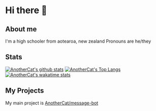 # Hi there 👋

## About me

I'm a high schooler from aotearoa, new zealand
Pronouns are he/they

## Stats

[![AnotherCat's github stats](https://github-readme-stats.vercel.app/api?username=AnotherCat&count_private=true&show_icons=true)](https://github.com/AnotherCat)
[![AnotherCat's Top Langs](https://github-readme-stats.vercel.app/api/top-langs/?username=AnotherCat)](https://github.com/AnotherCat)
[![AnotherCat's wakatime stats](https://github-readme-stats.vercel.app/api/wakatime?username=AnotherCat)](https://wakatime.com/@AnotherCat)

## My Projects

My main project is [AnotherCat/message-bot](https://github.com/AnotherCat/message-bot)
<!--
**AnotherCat/AnotherCat** is a ✨ _special_ ✨ repository because its `README.md` (this file) appears on your GitHub profile.

Here are some ideas to get you started:

- 🔭 I’m currently working on ...
- 🌱 I’m currently learning ...
- 👯 I’m looking to collaborate on ...
- 🤔 I’m looking for help with ...
- 💬 Ask me about ...
- 📫 How to reach me: ...
- 😄 Pronouns: ...
- ⚡ Fun fact: ...
-->
